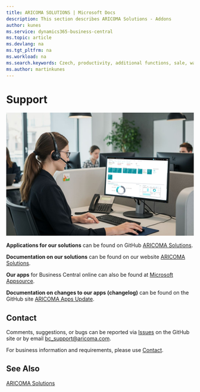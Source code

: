 ```yaml
---
title: ARICOMA SOLUTIONS | Microsoft Docs
description: This section describes ARICOMA Solutions - Addons
author: kunes
ms.service: dynamics365-business-central
ms.topic: article
ms.devlang: na
ms.tgt_pltfrm: na
ms.workload: na
ms.search.keywords: Czech, productivity, additional functions, sale, warehouse, invoicing, barcode, claims, transportation, workflow
ms.author: martinkunes
---
```


# Support

![Support](media/support.png)

**Applications for our solutions** can be found on GitHub [ARICOMA Solutions](https://github.com/ARICOMA-D365BC/ARICOMA-SOLUTIONS).

**Documentation on our solutions** can be found on our website [ARICOMA Solutions](https://www.aricoma.com/docs/en-us/dynamics365/business-central/Solutions/solutions.html).

**Our apps** for Business Central online can also be found at [Microsoft Appsource](https://appsource.microsoft.com/en-us/marketplace/apps?page=1&search=aricoma&product=dynamics-365-business-central).

**Documentation on changes to our apps (changelog)** can be found on the GitHub site [ARICOMA Apps Update](https://aricoma-d365bc.github.io/ARICOMA-SOLUTIONS/).

## Contact

Comments, suggestions, or bugs can be reported via [Issues](https://github.com/ARICOMA-D365BC/AC-Solutions/issues) on the GitHub site or by email bc_support@aricoma.com.

For business information and requirements, please use [Contact](https://www.aricoma.com/cs/co-delame/podnikove-aplikace/informacni-systemy-microsoft/erp-pro-stredni-a-mensi-firmy#contact).

## See Also
[ARICOMA Solutions](solutions.md)
